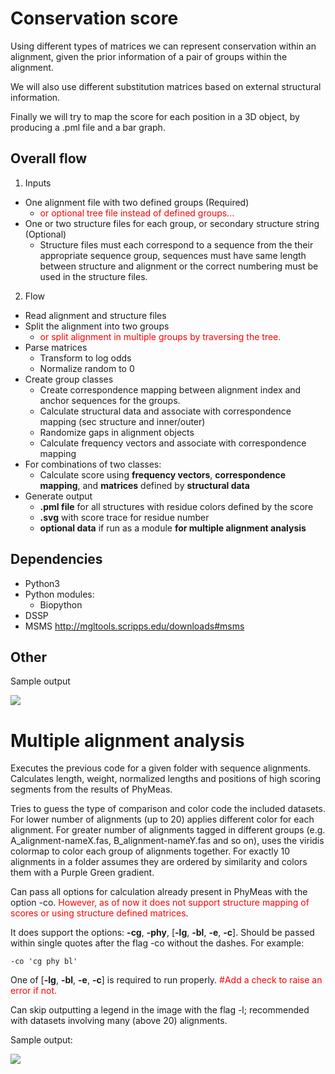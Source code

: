 # Conservation score

Using different types of matrices we can represent conservation within an alignment, given the prior information of a pair of groups within the alignment.

We will also use different substitution matrices based on external structural information.

Finally we will try to map the score for each position in a 3D object, by producing a .pml file and a bar graph.

## Overall flow

1. Inputs
- One alignment file with two defined groups (Required)
	- <span style="color:red">or optional tree file instead of defined groups...</span>
- One or two structure files for each group, or secondary structure string (Optional)
	- Structure files must each correspond to a sequence from the their appropriate sequence group, sequences must have same length between structure and alignment or the correct numbering must be used in the structure files.

2. Flow
- Read alignment and structure files
- Split the alignment into two groups 
	- <span style="color:red">or split alignment in multiple groups by traversing the tree.</span>
- Parse matrices
	- Transform to log odds
	- Normalize random to 0
- Create group classes
	- Create correspondence mapping between alignment index and anchor sequences for the groups.
	- Calculate structural data and associate with correspondence mapping (sec structure and inner/outer)
	- Randomize gaps in alignment objects
	- Calculate frequency vectors and associate with correspondence mapping 
- For combinations of two classes:
	- Calculate score using **frequency vectors**, **correspondence mapping**, and **matrices** defined by **structural data**
- Generate output
	- **.pml file** for all structures with residue colors defined by the score
	- **.svg** with score trace for residue number
	- **optional data** if run as a module **for multiple alignment analysis**

## Dependencies

- Python3
- Python modules:
	- Biopython
- DSSP 
- MSMS http://mgltools.scripps.edu/downloads#msms

## Other

Sample output

<img src="./bin/outputs/SVG/uL02b-uL02c.svg?sanitize=true">

# Multiple alignment analysis

Executes the previous code for a given folder with sequence alignments. Calculates length, weight, normalized lengths and positions of high scoring segments from the results of PhyMeas.

Tries to guess the type of comparison and color code the included datasets. For lower number of alignments (up to 20) applies different color for each alignment. For greater number of alignments tagged in different groups (e.g. A_alignment-nameX.fas, B_alignment-nameY.fas and so on), uses the viridis colormap to color each group of alignments together. For exactly 10 alignments in a folder assumes they are ordered by similarity and colors them with a Purple Green gradient.

Can pass all options for calculation already present in PhyMeas with the option -co. <span style="color:red">However, as of now it does not support structure mapping of scores or using structure defined matrices</span>. 

It does support the options: **-cg**, **-phy**, [**-lg**, **-bl**, **-e**, **-c**]. Should be passed within single quotes after the flag -co without the dashes. For example:

	-co 'cg phy bl'

One of [**-lg**, **-bl**, **-e**, **-c**] is required to run properly. <span style="color:red">#Add a check to raise an error if not.</span>

Can skip outputting a legend in the image with the flag -l; recommended with datasets involving many (above 20) alignments.

Sample output:

<img src="./bin/outputs/PNG/longtest_it1nouS14.png">
